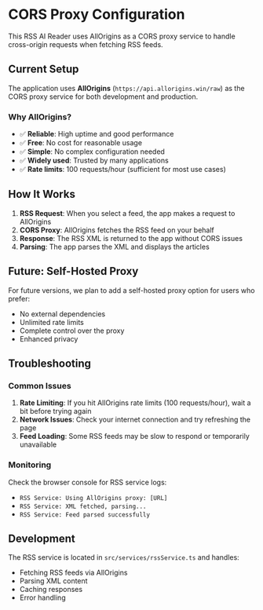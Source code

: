 # CORS Proxy Configuration

This RSS AI Reader uses AllOrigins as a CORS proxy service to handle cross-origin requests when fetching RSS feeds.

## Current Setup

The application uses **AllOrigins** (`https://api.allorigins.win/raw`) as the CORS proxy service for both development and production.

### Why AllOrigins?

- ✅ **Reliable**: High uptime and good performance
- ✅ **Free**: No cost for reasonable usage
- ✅ **Simple**: No complex configuration needed
- ✅ **Widely used**: Trusted by many applications
- ✅ **Rate limits**: 100 requests/hour (sufficient for most use cases)

## How It Works

1. **RSS Request**: When you select a feed, the app makes a request to AllOrigins
2. **CORS Proxy**: AllOrigins fetches the RSS feed on your behalf
3. **Response**: The RSS XML is returned to the app without CORS issues
4. **Parsing**: The app parses the XML and displays the articles

## Future: Self-Hosted Proxy

For future versions, we plan to add a self-hosted proxy option for users who prefer:
- No external dependencies
- Unlimited rate limits
- Complete control over the proxy
- Enhanced privacy

## Troubleshooting

### Common Issues

1. **Rate Limiting**: If you hit AllOrigins rate limits (100 requests/hour), wait a bit before trying again
2. **Network Issues**: Check your internet connection and try refreshing the page
3. **Feed Loading**: Some RSS feeds may be slow to respond or temporarily unavailable

### Monitoring

Check the browser console for RSS service logs:
- `RSS Service: Using AllOrigins proxy: [URL]`
- `RSS Service: XML fetched, parsing...`
- `RSS Service: Feed parsed successfully`

## Development

The RSS service is located in `src/services/rssService.ts` and handles:
- Fetching RSS feeds via AllOrigins
- Parsing XML content
- Caching responses
- Error handling
